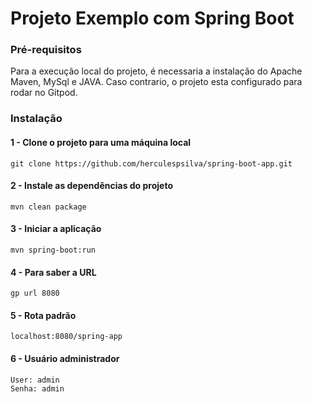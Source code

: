 # Projeto Exemplo com Spring Boot

### Pré-requisitos
Para a execução local do projeto, é necessaria a instalação do Apache Maven, MySql e JAVA. 
Caso contrario, o projeto esta configurado para rodar no Gitpod.

### Instalação
#### 1 - Clone o projeto para uma máquina local
```
git clone https://github.com/herculespsilva/spring-boot-app.git
```
#### 2 - Instale as dependências do projeto
```
mvn clean package
```
#### 3 - Iniciar a aplicação
```
mvn spring-boot:run
```
#### 4 - Para saber a URL
```
gp url 8080
```
#### 5 - Rota padrão
```
localhost:8080/spring-app
```
#### 6 - Usuário administrador
```
User: admin
Senha: admin
```
